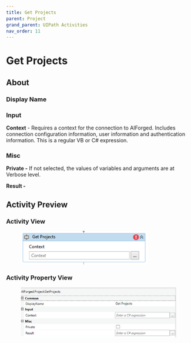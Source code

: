 ```yaml
---
title: Get Projects
parent: Project
grand_parent: UIPath Activities
nav_order: 11
---
```


# Get Projects

## About

### Display Name

### Input

**Context** - Requires a context for the connection to AIForged. Includes connection configuration information, user information and authentication information. This is a regular VB or C# expression.

### Misc

**Private -** If not selected, the values of variables and arguments are at Verbose level.

**Result -**

## Activity Preview

### Activity View

<figure><img src="../../.gitbook/assets/image (20).png" alt=""><figcaption></figcaption></figure>

### Activity Property View

<figure><img src="../../.gitbook/assets/image (34).png" alt=""><figcaption></figcaption></figure>

